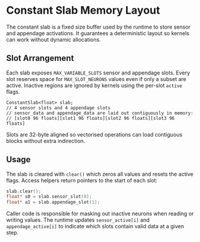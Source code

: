 # Constant Slab Memory Layout

The constant slab is a fixed size buffer used by the runtime to store sensor and
appendage activations. It guarantees a deterministic layout so kernels can work
without dynamic allocations.

## Slot Arrangement

Each slab exposes `MAX_VARIABLE_SLOTS` sensor and appendage slots. Every slot
reserves space for `MAX_SLOT_NEURONS` values even if only a subset are active.
Inactive regions are ignored by kernels using the per-slot `active` flags.

```
ConstantSlab<float> slab;
// 4 sensor slots and 4 appendage slots
// sensor_data and appendage_data are laid out contiguously in memory:
// [slot0 96 floats][slot1 96 floats][slot2 96 floats][slot3 96 floats]
```

Slots are 32-byte aligned so vectorised operations can load contiguous blocks
without extra indirection.

## Usage

The slab is cleared with `clear()` which zeros all values and resets the active
flags. Access helpers return pointers to the start of each slot:

```cpp
slab.clear();
float* s0 = slab.sensor_slot(0);
float* a1 = slab.appendage_slot(1);
```

Caller code is responsible for masking out inactive neurons when reading or
writing values. The runtime updates `sensor_active[i]` and
`appendage_active[i]` to indicate which slots contain valid data at a given
step.


